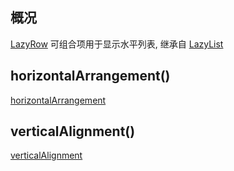 ## 概况

[LazyRow](/API/UI/Compose/Widget/LazyRow/README.md) 可组合项用于显示水平列表,
继承自 [LazyList](/API/UI/Compose/Widget/LazyList/README.md)

## horizontalArrangement()

[horizontalArrangement](horizontalArrangement.md ":include")

## verticalAlignment()

[verticalAlignment](verticalAlignment.md ":include")